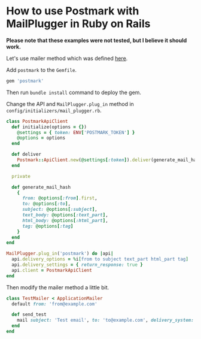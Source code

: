# How to use Postmark with MailPlugger in Ruby on Rails

**Please note that these examples were not tested, but I believe it should work.**

Let's use mailer method which was defined [here](https://github.com/norbertszivos/mail_plugger/blob/main/docs/usage_in_ruby_on_rails.md).

Add `postmark` to the `Gemfile`.

```ruby
gem 'postmark'
```

Then run `bundle install` command to deploy the gem.

Change the API and `MailPlugger.plug_in` method in `config/initializers/mail_plugger.rb`.

```ruby
class PostmarkApiClient
  def initialize(options = {})
    @settings = { token: ENV['POSTMARK_TOKEN'] }
    @options = options
  end

  def deliver
    Postmark::ApiClient.new(@settings[:token]).deliver(generate_mail_hash)
  end

  private

  def generate_mail_hash
    {
      from: @options[:from].first,
      to: @options[:to],
      subject: @options[:subject],
      text_body: @options[:text_part],
      html_body: @options[:html_part],
      tag: @options[:tag]
    }
  end
end

MailPlugger.plug_in('postmark') do |api|
  api.delivery_options = %i[from to subject text_part html_part tag]
  api.delivery_settings = { return_response: true }
  api.client = PostmarkApiClient
end
```

Then modify the mailer method a little bit.

```ruby
class TestMailer < ApplicationMailer
  default from: 'from@example.com'

  def send_test
    mail subject: 'Test email', to: 'to@example.com', delivery_system: 'postmark', tag: 'send_test'
  end
end
```
